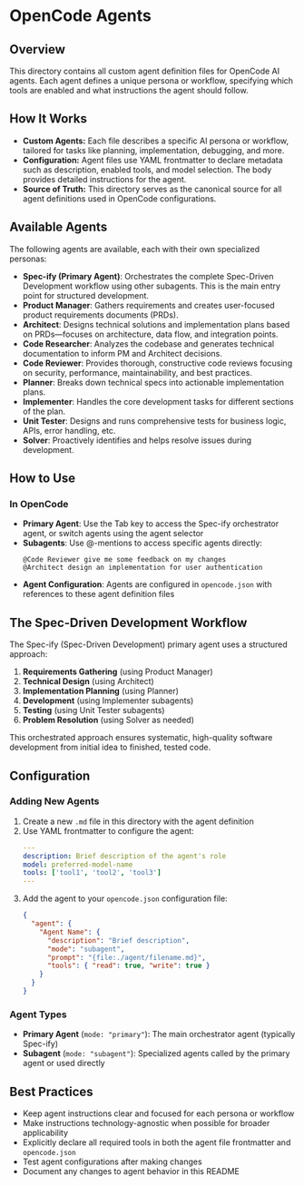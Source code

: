 # OpenCode Agents

## Overview

This directory contains all custom agent definition files for OpenCode AI agents. Each agent defines a unique persona or workflow, specifying which tools are enabled and what instructions the agent should follow.

## How It Works

- **Custom Agents:** Each file describes a specific AI persona or workflow, tailored for tasks like planning, implementation, debugging, and more.
- **Configuration:** Agent files use YAML frontmatter to declare metadata such as description, enabled tools, and model selection. The body provides detailed instructions for the agent.
- **Source of Truth:** This directory serves as the canonical source for all agent definitions used in OpenCode configurations.

## Available Agents

The following agents are available, each with their own specialized personas:

- **Spec-ify (Primary Agent)**: Orchestrates the complete Spec-Driven Development workflow using other subagents. This is the main entry point for structured development.
- **Product Manager**: Gathers requirements and creates user-focused product requirements documents (PRDs).
- **Architect**: Designs technical solutions and implementation plans based on PRDs—focuses on architecture, data flow, and integration points.
- **Code Researcher**: Analyzes the codebase and generates technical documentation to inform PM and Architect decisions.
- **Code Reviewer**: Provides thorough, constructive code reviews focusing on security, performance, maintainability, and best practices.
- **Planner**: Breaks down technical specs into actionable implementation plans.
- **Implementer**: Handles the core development tasks for different sections of the plan.
- **Unit Tester**: Designs and runs comprehensive tests for business logic, APIs, error handling, etc.
- **Solver**: Proactively identifies and helps resolve issues during development.

## How to Use

### In OpenCode

- **Primary Agent**: Use the Tab key to access the Spec-ify orchestrator agent, or switch agents using the agent selector
- **Subagents**: Use @-mentions to access specific agents directly:
  ```
  @Code Reviewer give me some feedback on my changes
  @Architect design an implementation for user authentication
  ```
- **Agent Configuration**: Agents are configured in `opencode.json` with references to these agent definition files

## The Spec-Driven Development Workflow

The Spec-ify (Spec-Driven Development) primary agent uses a structured approach:

1. **Requirements Gathering** (using Product Manager)
2. **Technical Design** (using Architect)
3. **Implementation Planning** (using Planner)
4. **Development** (using Implementer subagents)
5. **Testing** (using Unit Tester subagents)
6. **Problem Resolution** (using Solver as needed)

This orchestrated approach ensures systematic, high-quality software development from initial idea to finished, tested code.

## Configuration

### Adding New Agents

1. Create a new `.md` file in this directory with the agent definition
2. Use YAML frontmatter to configure the agent:
   ```yaml
   ---
   description: Brief description of the agent's role
   model: preferred-model-name
   tools: ['tool1', 'tool2', 'tool3']
   ---
   ```
3. Add the agent to your `opencode.json` configuration file:
   ```json
   {
     "agent": {
       "Agent Name": {
         "description": "Brief description",
         "mode": "subagent",
         "prompt": "{file:./agent/filename.md}",
         "tools": { "read": true, "write": true }
       }
     }
   }
   ```

### Agent Types

- **Primary Agent** (`mode: "primary"`): The main orchestrator agent (typically Spec-ify)
- **Subagent** (`mode: "subagent"`): Specialized agents called by the primary agent or used directly

## Best Practices

- Keep agent instructions clear and focused for each persona or workflow
- Make instructions technology-agnostic when possible for broader applicability  
- Explicitly declare all required tools in both the agent file frontmatter and `opencode.json`
- Test agent configurations after making changes
- Document any changes to agent behavior in this README
